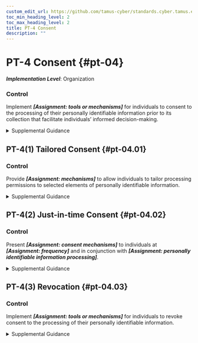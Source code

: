 ```yaml
---
custom_edit_url: https://github.com/tamus-cyber/standards.cyber.tamus.edu/tree/main/static/content/tamus.edu/TAMUS_profile.xml
toc_min_heading_level: 2
toc_max_heading_level: 2
title: PT-4 Consent
description: ""
---
```


# PT-4 Consent {#pt-04}

_**Implementation Level**_: Organization

### Control

Implement _**[Assignment: tools or mechanisms]**_ for individuals to consent to the processing of their personally identifiable information prior to its collection that facilitate individuals’ informed decision-making.

<details>
  <summary>Supplemental Guidance</summary>

Implement _**[Assignment: tools or mechanisms]**_ for individuals to consent to the processing of their personally identifiable information prior to its collection that facilitate individuals’ informed decision-making.

</details>

## PT-4(1) Tailored Consent {#pt-04.01}

### Control

Provide _**[Assignment: mechanisms]**_ to allow individuals to tailor processing permissions to selected elements of personally identifiable information.

<details>
  <summary>Supplemental Guidance</summary>

Provide _**[Assignment: mechanisms]**_ to allow individuals to tailor processing permissions to selected elements of personally identifiable information.

</details>

## PT-4(2) Just-in-time Consent {#pt-04.02}

### Control

Present _**[Assignment: consent mechanisms]**_ to individuals at _**[Assignment: frequency]**_ and in conjunction with _**[Assignment: personally identifiable information processing]**_.

<details>
  <summary>Supplemental Guidance</summary>

Present _**[Assignment: consent mechanisms]**_ to individuals at _**[Assignment: frequency]**_ and in conjunction with _**[Assignment: personally identifiable information processing]**_.

</details>

## PT-4(3) Revocation {#pt-04.03}

### Control

Implement _**[Assignment: tools or mechanisms]**_ for individuals to revoke consent to the processing of their personally identifiable information.

<details>
  <summary>Supplemental Guidance</summary>

Implement _**[Assignment: tools or mechanisms]**_ for individuals to revoke consent to the processing of their personally identifiable information.

</details>

